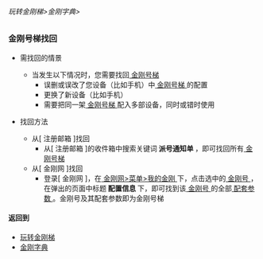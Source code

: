 ###### 玩转金刚梯>金刚字典>
### 金刚号梯找回

- 需找回的情景
  - 当发生以下情况时，您需要找回[ 金刚号梯 ](https://github.com/a2zitpro/web/blob/master/LadderFree/kkDictionary/KKLadderKKID.md)
    - 误删或误改了您设备（比如手机）中[ 金刚号梯 ](https://github.com/a2zitpro/web/blob/master/LadderFree/kkDictionary/KKLadderKKID.md)的配置
    - 更换了新设备（比如手机）
    - 需要把同一架[ 金刚号梯 ](https://github.com/a2zitpro/web/blob/master/LadderFree/kkDictionary/KKLadderKKID.md)配入多部设备，同时或错时使用

- 找回方法
  - 从[ 注册邮箱 ]找回
    - 从[ 注册邮箱 ]的收件箱中搜索关键词<strong> 派号通知单 </strong>，即可找回所有[ 金刚号梯 ](https://github.com/a2zitpro/web/blob/master/LadderFree/kkDictionary/KKLadderKKID.md)
  - 从[ 金刚网 ]找回
    - 登录[ 金刚网 ]，在[ 金刚网>菜单>我的金刚 ]()下，点击选中的[ 金刚号 ](https://github.com/a2zitpro/web/blob/master/LadderFree/kkDictionary/KKID.md)，在弹出的页面中标题<strong> 配置信息 </strong>下，即可找到该[ 金刚号 ](https://github.com/a2zitpro/web/blob/master/LadderFree/kkDictionary/KKID.md)的全部[ 配套参数 ]()。金刚号及其配套参数即为金刚号梯


#### 返回到
- [玩转金刚梯](https://github.com/a2zitpro/web/blob/master/LadderFree/A.md)
- [金刚字典](https://github.com/a2zitpro/web/blob/master/LadderFree/kkDictionary/KKDictionary.md)
